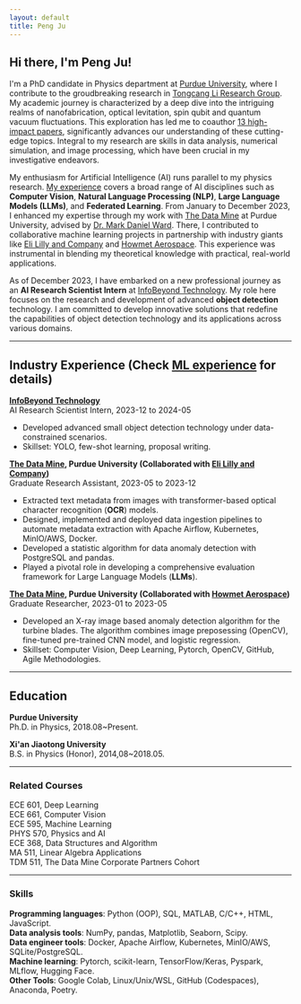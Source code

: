 ```yaml
---
layout: default
title: Peng Ju
---
```

## Hi there, I'm Peng Ju!

I'm a PhD candidate in Physics department at [Purdue University](https://www.purdue.edu/), where I contribute to the groudbreaking research in [Tongcang Li Research Group](https://sites.google.com/site/litongcang). My academic journey is characterized by a deep dive into the intriguing realms of nanofabrication, optical levitation, spin qubit and quantum vacuum fluctuations. This exploration has led me to coauthor [13 high-impact papers](https://peng-ju.github.io/publications/), significantly advances our understanding of these cutting-edge topics. Integral to my research are skills in data analysis, numerical simulation, and image processing, which have been crucial in my investigative endeavors.

My enthusiasm for Artificial Intelligence (AI) runs parallel to my physics research. [My experience](https://peng-ju.github.io/ML/) covers a broad range of AI disciplines such as **Computer Vision**, **Natural Language Processing (NLP)**, **Large Language Models (LLMs)**, and **Federated Learning**. From January to December 2023, I enhanced my expertise through my work with [The Data Mine](https://datamine.purdue.edu/) at Purdue University, advised by [Dr. Mark Daniel Ward](https://the-examples-book.com/personal/mdw/cv). There, I contributed to collaborative machine learning projects in partnership with industry giants like [Eli Lilly and Company](https://www.lilly.com/) and [Howmet Aerospace](https://www.howmet.com/). This experience was instrumental in blending my theoretical knowledge with practical, real-world applications. 

As of December 2023, I have embarked on a new professional journey as an **AI Research Scientist Intern** at [InfoBeyond Technology](https://infobeyondtech.com/). My role here focuses on the research and development of advanced **object detection** technology. I am committed to develop innovative solutions that redefine the capabilities of object detection technology and its applications across various domains.

---
## Industry Experience (Check [ML experience](https://peng-ju.github.io/ML/) for details)  

**[InfoBeyond Technology](https://infobeyondtech.com/)**  
AI Research Scientist Intern, 2023-12 to 2024-05

- Developed advanced small object detection technology under data-constrained scenarios.
- Skillset: YOLO, few-shot learning, proposal writing.

**[The Data Mine](https://datamine.purdue.edu/), Purdue University (Collaborated with [Eli Lilly and Company](https://www.lilly.com/))**   
Graduate Research Assistant, 2023-05 to 2023-12

- Extracted text metadata from images with transformer-based optical character recognition (**OCR**) models. 
- Designed, implemented and deployed data ingestion pipelines to automate metadata extraction with Apache Airflow, Kubernetes, MinIO/AWS, Docker. 
- Developed a statistic algorithm for data anomaly detection with PostgreSQL and pandas.
- Played a pivotal role in developing a comprehensive evaluation framework for Large Language Models (**LLMs**).

**[The Data Mine](https://datamine.purdue.edu/), Purdue University (Collaborated with [Howmet Aerospace](https://www.howmet.com/))**  
Graduate Researcher, 2023-01 to 2023-05  

- Developed an X-ray image based anomaly detection algorithm for the turbine blades. The algorithm combines image preposessing (OpenCV), fine-tuned pre-trained CNN model, and logistic regression.
- Skillset: Computer Vision, Deep Learning, Pytorch, OpenCV, GitHub, Agile Methodologies. 

---
## Education
**Purdue University**           
Ph.D. in Physics, 2018.08~Present.          

**Xi'an Jiaotong University**   
B.S. in Physics (Honor), 2014,08~2018.05.  

---
### Related Courses
ECE 601, Deep Learning   
ECE 661, Computer Vision  
ECE 595, Machine Learning    
PHYS 570, Physics and AI  
ECE 368, Data Structures and Algorithm  
MA 511, Linear Algebra Applications  
TDM 511, The Data Mine Corporate Partners Cohort  

---
### Skills
**Programming languages**: Python (OOP), SQL, MATLAB, C/C++, HTML, JavaScript.   
**Data analysis tools**: NumPy, pandas, Matplotlib, Seaborn, Scipy.  
**Data engineer tools**: Docker, Apache Airflow, Kubernetes, MinIO/AWS, SQLite/PostgreSQL.  
**Machine learning**: Pytorch, scikit-learn, TensorFlow/Keras, Pyspark, MLflow, Hugging Face.    
**Other Tools**: Google Colab, Linux/Unix/WSL, GitHub (Codespaces), Anaconda, Poetry.   




